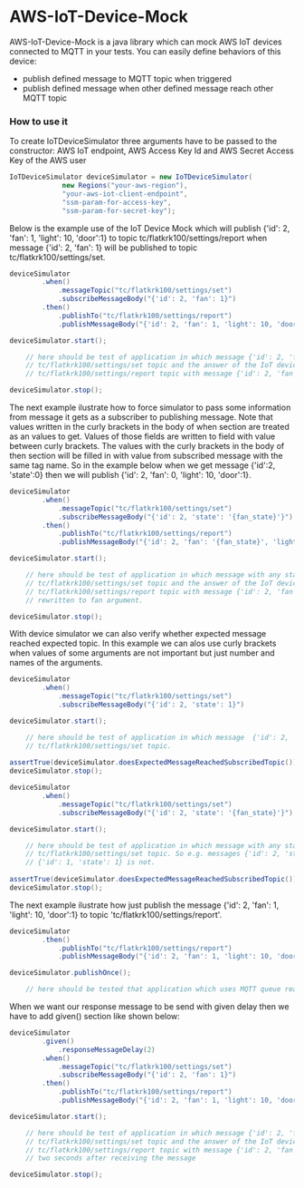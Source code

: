 # AWS-IoT-Device-Mock

AWS-IoT-Device-Mock is a java library which can mock AWS IoT devices connected to MQTT in your tests. You can easily define behaviors of this device:

  - publish defined message to MQTT topic when triggered
  - publish defined message when other defined message reach other MQTT topic

### How to use it

To create IoTDeviceSimulator three arguments have to be passed to the constructor: AWS IoT endpoint, AWS Access Key Id and AWS Secret Access Key of the AWS user 
```java
IoTDeviceSimulator deviceSimulator = new IoTDeviceSimulator(
             new Regions("your-aws-region"),
             "your-aws-iot-client-endpoint",
             "ssm-param-for-access-key",
             "ssm-param-for-secret-key");
```

Below is the example use of the IoT Device Mock which will publish {'id': 2, 'fan': 1, 'light': 10, 'door':1} to topic 
tc/flatkrk100/settings/report when message {'id': 2, 'fan': 1} will be published to topic tc/flatkrk100/settings/set.  
```java
deviceSimulator
        .when()
            .messageTopic("tc/flatkrk100/settings/set")
            .subscribeMessageBody("{'id': 2, 'fan': 1}")
        .then()
            .publishTo("tc/flatkrk100/settings/report")
            .publishMessageBody("{'id': 2, 'fan': 1, 'light': 10, 'door':1}");

deviceSimulator.start();

    // here should be test of application in which message {'id': 2, 'fan': 1} should be send to 
    // tc/flatkrk100/settings/set topic and the answer of the IoT device should be resend to 
    // tc/flatkrk100/settings/report topic with message {'id': 2, 'fan': 1, 'light': 10, 'door':1}

deviceSimulator.stop();
```

The next example ilustrate how to force simulator to pass some information from message it gets as a subscriber to publishing message. Note that values written in the curly brackets in the body of when section are treated as an values to get. Values of those fields are written to field with value between curly brackets. The values with the curly brackets in the body of then section will be filled in with value from subscribed message with the same tag name. So in the example below when we get message {'id':2, 'state':0} then we will publish {'id': 2, 'fan': 0, 'light': 10, 'door':1}.

```java
deviceSimulator
        .when()
            .messageTopic("tc/flatkrk100/settings/set")
            .subscribeMessageBody("{'id': 2, 'state': '{fan_state}'}")
        .then()
            .publishTo("tc/flatkrk100/settings/report")
            .publishMessageBody("{'id': 2, 'fan': '{fan_state}', 'light': 10, 'door':1}");

deviceSimulator.start();

    // here should be test of application in which message with any state value  (e.g. {'id': 2, 'state': 1}) should be send to 
    // tc/flatkrk100/settings/set topic and the answer of the IoT device should be resend to 
    // tc/flatkrk100/settings/report topic with message {'id': 2, 'fan': 1, 'light': 10, 'door':1} so the value from state argument is
    // rewritten to fan argument.

deviceSimulator.stop();
```

With device simulator we can also verify whether expected message reached expected topic. In this example we can alos use curly brackets when values of some arguments are not important but just number and names of the arguments.


```java
deviceSimulator
        .when()
            .messageTopic("tc/flatkrk100/settings/set")
            .subscribeMessageBody("{'id': 2, 'state': 1}")

deviceSimulator.start();

    // here should be test of application in which message  {'id': 2, 'state': 1}) should be send to 
    // tc/flatkrk100/settings/set topic. 
    
assertTrue(deviceSimulator.doesExpectedMessageReachedSubscribedTopic());
deviceSimulator.stop();
```

```java
deviceSimulator
        .when()
            .messageTopic("tc/flatkrk100/settings/set")
            .subscribeMessageBody("{'id': 2, 'state': '{fan_state}'}")

deviceSimulator.start();

    // here should be test of application in which message with any state value should be send to 
    // tc/flatkrk100/settings/set topic. So e.g. messages {'id': 2, 'state': 1} or {'id': 2, 'state': 0} are valid. but
    // {'id': 1, 'state': 1} is not.
    
assertTrue(deviceSimulator.doesExpectedMessageReachedSubscribedTopic());
deviceSimulator.stop();
```

The next example ilustrate how just publish the message {'id': 2, 'fan': 1, 'light': 10, 'door':1} to topic 'tc/flatkrk100/settings/report'. 

```java
deviceSimulator
        .then()
            .publishTo("tc/flatkrk100/settings/report")
            .publishMessageBody("{'id': 2, 'fan': 1, 'light': 10, 'door':1}");

deviceSimulator.publishOnce();

    // here should be tested that application which uses MQTT queue reacted correctly on published message
```

When we want our response message to be send with given delay then we have to add given() section like shown below:

```java
deviceSimulator
        .given()
            .responseMessageDelay(2)
        .when()
            .messageTopic("tc/flatkrk100/settings/set")
            .subscribeMessageBody("{'id': 2, 'fan': 1}")
        .then()
            .publishTo("tc/flatkrk100/settings/report")
            .publishMessageBody("{'id': 2, 'fan': 1, 'light': 10, 'door':1}");

deviceSimulator.start();

    // here should be test of application in which message {'id': 2, 'fan': 1} should be send to
    // tc/flatkrk100/settings/set topic and the answer of the IoT device should be resend to
    // tc/flatkrk100/settings/report topic with message {'id': 2, 'fan': 1, 'light': 10, 'door':1}
    // two seconds after receiving the message

deviceSimulator.stop();
```

